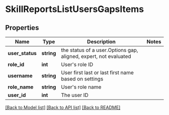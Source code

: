 # SkillReportsListUsersGapsItems

## Properties
Name | Type | Description | Notes
------------ | ------------- | ------------- | -------------
**user_status** | **string** | the status of a user.Options gap, aligned, expert, not evaluated | 
**role_id** | **int** | User&#39;s role ID | 
**username** | **string** | User first last or last first name based on settings | 
**role_name** | **string** | User&#39;s role name | 
**user_id** | **int** | The user ID | 

[[Back to Model list]](../README.md#documentation-for-models) [[Back to API list]](../README.md#documentation-for-api-endpoints) [[Back to README]](../README.md)


